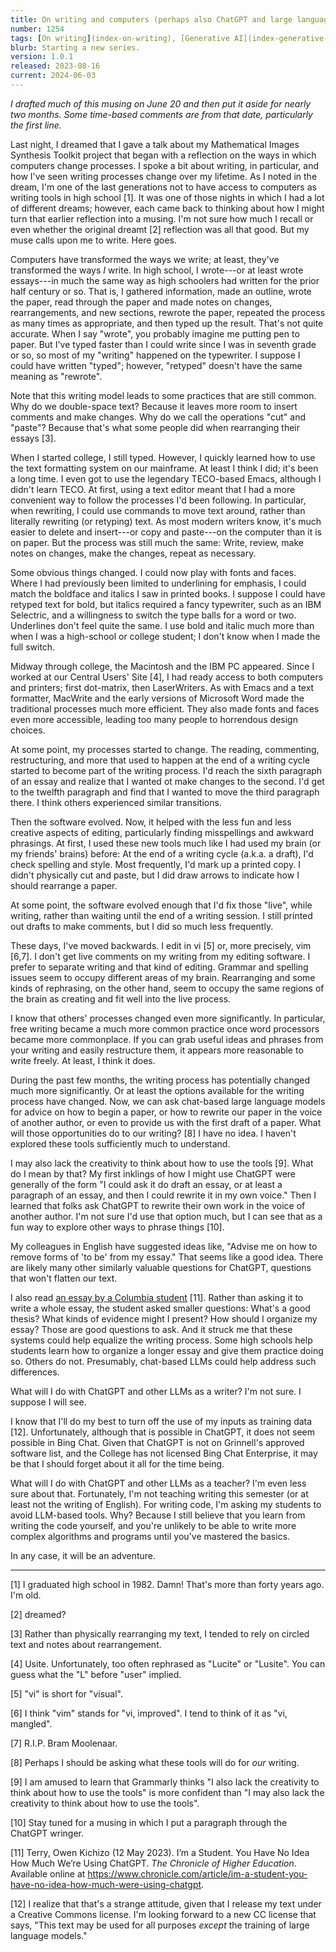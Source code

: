 ```yaml
---
title: On writing and computers (perhaps also ChatGPT and large language models)
number: 1254
tags: [On writing](index-on-writing), [Generative AI](index-generative-ai)
blurb: Starting a new series.
version: 1.0.1
released: 2023-08-16
current: 2024-06-03
---
```

_I drafted much of this musing on June 20 and then put it aside for nearly two months.  Some time-based comments are from that date, particularly the first line._

Last night, I dreamed that I gave a talk about my Mathematical Images Synthesis Toolkit project that began with a reflection on the ways in which computers change processes.  I spoke a bit about writing, in particular, and how I've seen writing processes change over my lifetime.  As I noted in the dream, I'm one of the last generations not to have access to computers as writing tools in high school [1].  It was one of those nights in which I had a lot of different dreams; however, each came back to thinking about how I might turn that earlier reflection into a musing.  I'm not sure how much I recall or even whether the original dreamt [2] reflection was all that good.  But my muse calls upon me to write.  Here goes.

Computers have transformed the ways we write; at least, they've transformed the ways _I_ write.  In high school, I wrote---or at least wrote essays---in much the same way as high schoolers had written for the prior half century or so.  That is, I gathered information, made an outline, wrote the paper, read through the paper and made notes on changes, rearrangements, and new sections, rewrote the paper, repeated the process as many times as appropriate, and then typed up the result.  That's not quite accurate.  When I say "wrote", you probably imagine me putting pen to paper.  But I've typed faster than I could write since I was in seventh grade or so, so most of my "writing" happened on the typewriter.  I suppose I could have written "typed"; however, "retyped" doesn't have the same meaning as "rewrote".

Note that this writing model leads to some practices that are still common.  Why do we double-space text?  Because it leaves more room to insert comments and make changes.  Why do we call the operations "cut" and "paste"?  Because that's what some people did when rearranging their essays [3].

When I started college, I still typed.  However, I quickly learned how to use the text formatting system on our mainframe.  At least I think I did; it's been a long time.  I even got to use the legendary TECO-based Emacs, although I didn't learn TECO.  At first, using a text editor meant that I had a more convenient way to follow the processes I'd been following.  In particular, when rewriting, I could use commands to move text around, rather than literally rewriting (or retyping) text.  As most modern writers know, it's much easier to delete and insert---or copy and paste---on the computer than it is on paper.  But the process was still much the same: Write, review, make notes on changes, make the changes, repeat as necessary.

Some obvious things changed.  I could now play with fonts and faces.  Where I had previously been limited to underlining for emphasis, I could match the boldface and italics I saw in printed books.  I suppose I could have retyped text for bold, but italics required a fancy typewriter, such as an IBM Selectric, and a willingness to switch the type balls for a word or two.  Underlines don't feel quite the same.  I use bold and italic much more than when I was a high-school or college student; I don't know when I made the full switch.

Midway through college, the Macintosh and the IBM PC appeared.  Since I worked at our Central Users' Site [4], I had ready access to both computers and printers; first dot-matrix, then LaserWriters.  As with Emacs and a text formatter, MacWrite and the early versions of Microsoft Word made the traditional processes much more efficient.  They also made fonts and faces even more accessible, leading too many people to horrendous design choices.

At some point, my processes started to change.  The reading, commenting, restructuring, and more that used to happen at the end of a writing cycle started to become part of the writing process.  I'd reach the sixth paragraph of an essay and realize that I wanted ot make changes to the second.  I'd get to the twelfth paragraph and find that I wanted to move the third paragraph there.  I think others experienced similar transitions.

Then the software evolved.  Now, it helped with the less fun and less creative aspects of editing, particularly finding misspellings and awkward phrasings.  At first, I used these new tools much like I had used my brain (or my friends' brains) before: At the end of a writing cycle (a.k.a. a draft), I'd check spelling and style.  Most frequently, I'd mark up a printed copy.  I didn't physically cut and paste, but I did draw arrows to indicate how I should rearrange a paper.

At some point, the software evolved enough that I'd fix those "live", while writing, rather than waiting until the end of a writing session.  I still printed out drafts to make comments, but I did so much less frequently.

These days, I've moved backwards.  I edit in vi [5] or, more precisely, vim [6,7].  I don't get live comments on my writing from my editing software.  I prefer to separate writing and that kind of editing.  Grammar and spelling issues seem to occupy different areas of my brain.  Rearranging and some kinds of rephrasing, on the other hand, seem to occupy the same regions of the brain as creating and fit well into the live process.

I know that others' processes changed even more significantly.  In particular, free writing became a much more common practice once word processors became more commonplace.  If you can grab useful ideas and phrases from your writing and easily restructure them, it appears more reasonable to write freely.  At least, I think it does.

During the past few months, the writing process has potentially changed much more significantly.  Or at least the options available for the writing process have changed.  Now, we can ask chat-based large language models for advice on how to begin a paper, or how to rewrite our paper in the voice of another author, or even to provide us with the first draft of a paper.  What will those opportunities do to our writing? [8]  I have no idea.  I haven't explored these tools sufficiently much to understand.  

I may also lack the creativity to think about how to use the tools [9].  What do I mean by that?  My first inklings of how I might use ChatGPT were generally of the form "I could ask it do draft an essay, or at least a paragraph of an essay, and then I could rewrite it in my own voice."  Then I learned that folks ask ChatGPT to rewrite their own work in the voice of another author.  I'm not sure I'd use that option much, but I can see that as a fun way to explore other ways to phrase things [10].  

My colleagues in English have suggested ideas like, "Advise me on how to remove forms of 'to be' from my essay."  That seems like a good idea.  There are likely many other similarly valuable questions for ChatGPT, questions that won't flatten our text.  

I also read [an essay by a Columbia student](https://www.chronicle.com/article/im-a-student-you-have-no-idea-how-much-were-using-chatgpt) [11].  Rather than asking it to write a whole essay, the student asked smaller questions: What's a good thesis?  What kinds of evidence might I present?  How should I organize my essay?  Those are good questions to ask.  And it struck me that these systems could help equalize the writing process.  Some high schools help students learn how to organize a longer essay and give them practice doing so.  Others do not.  Presumably, chat-based LLMs could help address such differences.

What will I do with ChatGPT and other LLMs as a writer?  I'm not sure.  I suppose I will see.  

I know that I'll do my best to turn off the use of my inputs as training data [12].  Unfortunately, although that is possible in ChatGPT, it does not seem possible in Bing Chat.  Given that ChatGPT is not on Grinnell's approved software list, and the College has not licensed Bing Chat Enterprise, it may be that I should forget about it all for the time being.

What will I do with ChatGPT and other LLMs as a teacher?  I'm even less sure about that.  Fortunately, I'm not teaching writing this semester (or at least not the writing of English).  For writing code, I'm asking my students to avoid LLM-based tools.  Why?  Because I still believe that you learn from writing the code yourself, and you're unlikely to be able to write more complex algorithms and programs until you've mastered the basics.

In any case, it will be an adventure.

---

[1] I graduated high school in 1982.  Damn! That's more than forty years ago.  I'm old.

[2] dreamed?

[3] Rather than physically rearranging my text, I tended to rely on circled text and notes about rearrangement.

[4] Usite.  Unfortunately, too often rephrased as "Lucite" or "Lusite".  You can guess what the "L" before "user" implied.

[5] "vi" is short for "visual".

[6] I think "vim" stands for "vi, improved".  I tend to think of it as "vi, mangled".

[7] R.I.P. Bram Moolenaar.

[8] Perhaps I should be asking what these tools will do for _our_ writing.

[9] I am amused to learn that Grammarly thinks "I also lack the creativity to think about how to use the tools" is more confident than "I may also lack the creativity to think about how to use the tools".

[10] Stay tuned for a musing in which I put a paragraph through the ChatGPT wringer.

[11] Terry, Owen Kichizo (12 May 2023).  I’m a Student. You Have No Idea How Much We’re Using ChatGPT.  _The Chronicle of Higher Education_.  Available online at <https://www.chronicle.com/article/im-a-student-you-have-no-idea-how-much-were-using-chatgpt>.

[12] I realize that that's a strange attitude, given that I release my text under a Creative Commons license.  I'm looking forward to a new CC license that says, "This text may be used for all purposes _except_ the training of large language models."
